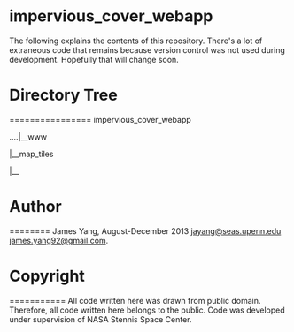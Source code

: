 impervious_cover_webapp
=======================
The following explains the contents of this repository. There's a lot of extraneous code that remains because version control was not used during development. Hopefully that will change soon.

# Directory Tree
================
impervious_cover_webapp

....|__www

|__map_tiles

   |__

# Author
========
James Yang, August-December 2013
jayang@seas.upenn.edu
james.yang92@gmail.com.

# Copyright
===========
All code written here was drawn from public domain. Therefore, all code written here belongs to the public. Code was developed under supervision of NASA Stennis Space Center.